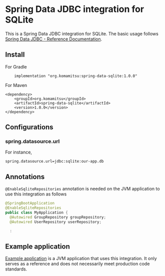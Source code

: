 # Spring Data JDBC integration for SQLite

This is a Spring Data JDBC integration for SQLite. The basic usage follows [Spring Data JDBC - Reference Documentation](https://docs.spring.io/spring-data/jdbc/docs/current/reference/html/).

## Install

For Gradle
```
    implementation "org.komamitsu:spring-data-sqlite:1.0.0"
```

For Maven
```
<dependency>
    <groupId>org.komamitsu</groupId>
    <artifactId>spring-data-sqlite</artifactId>
    <version>1.0.0</version>
</dependency>

```

## Configurations

### spring.datasource.url

For instance,

```
spring.datasource.url=jdbc:sqlite:our-app.db
```

## Annotations

`@EnableSqliteRepositories` annotation is needed on the JVM application to use this integration as follows

```java
@SpringBootApplication
@EnableSqliteRepositories
public class MyApplication {
  @Autowired GroupRepository groupRepository;
  @Autowired UserRepository userRepository;

  :
```

## Example application

[Example application](../example) is a JVM application that uses this integration. It only serves as a reference and does not necessarily meet production code standards.

